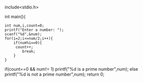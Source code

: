 include<stdio.h>
 
int main(){
 
    int num,i,count=0;
    printf("Enter a number: ");
    scanf("%d",&num);
    for(i=2;i<=num/2;i++){
        if(num%i==0){
         count++;
            break;
        }
    }
   if(count==0 && num!= 1)
        printf("%d is a prime number",num);
   else
      printf("%d is not a prime number",num);
   return 0;
